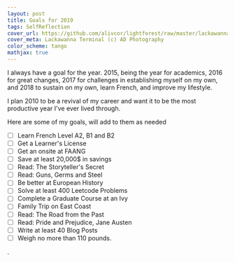 ```yaml
---
layout: post
title: Goals for 2019
tags: SelfReflection
cover_url: https://github.com/alivcor/lightforest/raw/master/lackawanna.jpg
cover_meta: Lackawanna Terminal (c) AD Photography
color_scheme: tango
mathjax: true
---
```

<style TYPE="text/css">
code.has-jax {font: inherit; font-size: 100%; background: inherit; border: inherit;}
</style>
<script type="text/x-mathjax-config">
MathJax.Hub.Config({
    tex2jax: {
        inlineMath: [['$','$']],
        skipTags: ['script', 'noscript', 'style', 'textarea', 'pre'] // removed 'code' entry
    }
});
MathJax.Hub.Queue(function() {
    var all = MathJax.Hub.getAllJax(), i;
    for(i = 0; i < all.length; i += 1) {
        all[i].SourceElement().parentNode.className += ' has-jax';
    }
});
</script>
<script type="text/javascript" src="https://cdnjs.cloudflare.com/ajax/libs/mathjax/2.7.4/MathJax.js?config=TeX-AMS_HTML-full"></script>


I always have a goal for the year. 2015, being the year for academics, 2016 for great changes, 2017 for challenges in establishing myself on my own, and 2018 to sustain on my own, learn French, and improve my lifestyle.


I plan 2010 to be a revival of my career and want it to be the most productive year I've ever lived through.

Here are some of my goals, will add to them as needed

- [ ] Learn French Level A2, B1 and B2
- [ ] Get a Learner's License
- [ ] Get an onsite at FAANG
- [ ] Save at least 20,000$ in savings
- [ ] Read: The Storyteller's Secret
- [ ] Read: Guns, Germs and Steel
- [ ] Be better at European History
- [ ] Solve at least 400 Leetcode Problems
- [ ] Complete a Graduate Course at an Ivy
- [ ] Family Trip on East Coast
- [ ] Read: The Road from the Past
- [ ] Read: Pride and Prejudice, Jane Austen
- [ ] Write at least 40 Blog Posts
- [ ] Weigh no more than 110 pounds.

.